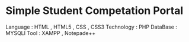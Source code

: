 # Simple Student Competation Portal
 
 Language : HTML , HTML5 , CSS , CSS3
 Technology : PHP
 DataBase : MYSQLI
 Tool : XAMPP , Notepade++

